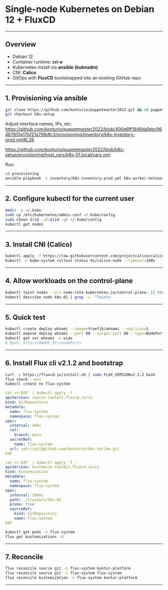 # Single-node Kubernetes on Debian 12 + FluxCD

---

## Overview

- Debian 12
- Container runtime: **cri-o**
- Kubernetes install via **ansible (kubeadm)**
- CNI: **Calico**
- GitOps with **FluxCD** bootstrapped into an existing GitHub repo

---

## 1. Provisioning via ansible

```bash
git clone https://github.com/konturio/puppetmaster2022.git && cd puppetmaster2022.git 
git checkout k8s-setup
```
Adjust interface names, IPs, etc: 
https://github.com/konturio/puppetmaster2022/blob/400e6ff1946da1bbc96467810e17bf21a798dfc3/provisioning/inventory/k8s-inventory-prod.yml#L26

https://github.com/konturio/puppetmaster2022/blob/k8s-setup/provisioning/host_vars/k8s-01.local/vars.yml

Run:
```bash
cd provisioning
ansible-playbook -i inventory/k8s-inventory-prod.yml k8s-worker-hetzner-robot.yml -l k8s-01.local
```

---

## 2. Configure kubectl for the current user

```bash
mkdir -p ~/.kube
sudo cp /etc/kubernetes/admin.conf ~/.kube/config
sudo chown $(id -u):$(id -g) ~/.kube/config
kubectl get nodes
```

---

## 3. Install CNI (Calico)

```bash
kubectl apply -f https://raw.githubusercontent.com/projectcalico/calico/v3.28.0/manifests/calico.yaml
kubectl -n kube-system rollout status ds/calico-node --timeout=180s
```

---

## 4. Allow workloads on the control-plane

```bash
kubectl taint nodes --all node-role.kubernetes.io/control-plane- || true
kubectl describe node k8s-01 | grep -i '^Taints'
```

---

## 5. Quick test

```bash
kubectl create deploy whoami --image=traefik/whoami --replicas=1
kubectl expose deploy whoami --port 80 --target-port 80 --type=NodePort
kubectl get svc whoami -o wide
# Open: http://$NODE_IP:<nodePort>
```

---

## 6. Install Flux cli v2.1.2 and bootstrap

```bash
curl -s https://fluxcd.io/install.sh | sudo FLUX_VERSION=2.1.2 bash
flux check --pre
kubectl create ns flux-system
```

```yaml
cat <<'EOF' | kubectl apply -f -
apiVersion: source.toolkit.fluxcd.io/v1
kind: GitRepository
metadata:
  name: flux-system
  namespace: flux-system
spec:
  interval: 3m0s
  ref:
    branch: main
  secretRef:
    name: flux-system
  url: ssh://git@github.com/konturio/k8s-harlem.git
EOF

cat <<'EOF' | kubectl apply -f -
apiVersion: kustomize.toolkit.fluxcd.io/v1
kind: Kustomization
metadata:
  name: flux-system
  namespace: flux-system
spec:
  interval: 10m0s
  path: ./clusters/k8s-01
  prune: true
  sourceRef:
    kind: GitRepository
    name: flux-system
EOF
```
```bash
kubectl get pods -n flux-system 
flux get kustomizations -A
```

---

## 7. Reconcile

```bash
flux reconcile source git -n flux-system kontur-platform
flux reconcile source git -n flux-system flux-system
flux reconcile kustomization -n flux-system kontur-platform
```

---
